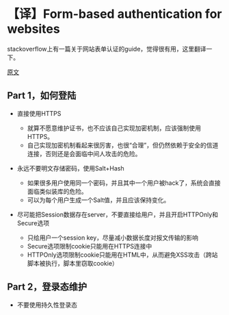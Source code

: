 # 【译】Form-based authentication for websites

stackoverflow上有一篇关于网站表单认证的guide，觉得很有用，这里翻译一下。

[原文](https://stackoverflow.com/questions/549/the-definitive-guide-to-form-based-website-authentication)


## Part 1，如何登陆

* 直接使用HTTPS
    *   就算不愿意维护证书，也不应该自己实现加密机制，应该强制使用HTTPS。
    *   自己实现加密机制看起来很厉害，也很“合理”，但仍然依赖于安全的信道连接，否则还是会面临中间人攻击的危险。


* 永远不要明文存储密码，使用Salt+Hash
    * 如果很多用户使用同一个密码，并且其中一个用户被hack了，系统会直接面临类似装库的危险。
    * 可以为每个用户生成一个Salt值，并且应该保持变化。

* 尽可能把Session数据存在server，不要直接给用户，并且开启HTTPOnly和Secure选项
    * 只给用户一个session key，尽量减小数据长度对报文传输的影响
    * Secure选项限制cookie只能用在HTTPS连接中
    * HTTPOnly选项限制cookie只能用在HTML中，从而避免XSS攻击（跨站脚本被执行，脚本里窃取cookie）

## Part 2，登录态维护

* 不要使用持久性登录态